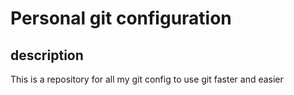 # Personal git configuration
## description 
This is a repository for all my git config to use git faster and easier
